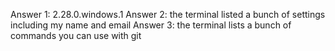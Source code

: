 Answer 1: 2.28.0.windows.1
Answer 2: the terminal listed a bunch of settings including my name and email
Answer 3: the terminal lists a bunch of commands you can use with git